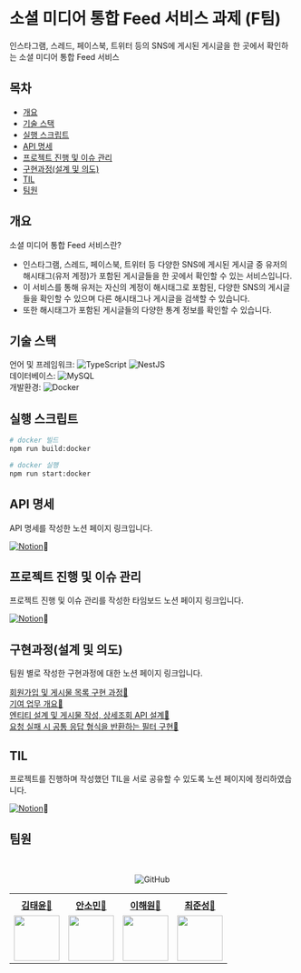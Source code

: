 # 소셜 미디어 통합 Feed 서비스 과제 (F팀)

인스타그램, 스레드, 페이스북, 트위터 등의 SNS에 게시된 게시글을 한 곳에서 확인하는 소셜 미디어 통합 Feed 서비스

## 목차

-   [개요](#개요)
-   [기술 스택](#기술-스택)
-   [실행 스크립트](#실행-스크립트)
-   [API 명세](#api-명세)
-   [프로젝트 진행 및 이슈 관리](#프로젝트-진행-및-이슈-관리)
-   [구현과정(설계 및 의도)](#구현과정설계-및-의도)
-   [TIL](#til)
-   [팀원](#팀원)

## 개요

소셜 미디어 통합 Feed 서비스란?

-   인스타그램, 스레드, 페이스북, 트위터 등 다양한 SNS에 게시된 게시글 중 유저의 해시태그(유저 계정)가 포함된 게시글들을 한 곳에서 확인할 수 있는 서비스입니다.
-   이 서비스를 통해 유저는 자신의 계정이 해시태그로 포함된, 다양한 SNS의 게시글들을 확인할 수 있으며 다른 해시태그나 게시글을 검색할 수 있습니다.
-   또한 해시태그가 포함된 게시글들의 다양한 통계 정보를 확인할 수 있습니다.

## 기술 스택

언어 및 프레임워크: ![TypeScript](https://img.shields.io/badge/typescript-%23007ACC.svg?style=for-the-badge&logo=typescript&logoColor=white) ![NestJS](https://img.shields.io/badge/nestjs-%23E0234E.svg?style=for-the-badge&logo=nestjs&logoColor=white)</br>
데이터베이스: ![MySQL](https://img.shields.io/badge/mysql-%2300f.svg?style=for-the-badge&logo=mysql&logoColor=white)</br>
개발환경: ![Docker](https://img.shields.io/badge/docker-%230db7ed.svg?style=for-the-badge&logo=docker&logoColor=white)</br>

## 실행 스크립트

```bash
# docker 빌드
npm run build:docker

# docker 실행
npm run start:docker
```

## API 명세

API 명세를 작성한 노션 페이지 링크입니다.

[![Notion](https://img.shields.io/badge/Notion-%23000000.svg?style=for-the-badge&logo=notion&logoColor=white)](https://www.notion.so/API-2c91aa8513504173aca4997cc1abcdd2?pvs=4)🔗</br>

## 프로젝트 진행 및 이슈 관리

프로젝트 진행 및 이슈 관리를 작성한 타임보드 노션 페이지 링크입니다.

[![Notion](https://img.shields.io/badge/Notion-%23000000.svg?style=for-the-badge&logo=notion&logoColor=white)](https://www.notion.so/22e476d775c34931905f1155d33945ff?v=4ed5e40b48234a42919d46436dd06c3f&pvs=4)🔗</br>

## 구현과정(설계 및 의도)

팀원 별로 작성한 구현과정에 대한 노션 페이지 링크입니다.

[회원가입 및 게시물 목록 구현 과정🔗](https://www.notion.so/0ebcd353eefc423c8483149aa340786f?pvs=4)</br>
[기여 업무 개요🔗](https://www.notion.so/0a0e96c247e549a29c54c05e19eff271?pvs=4)</br>
[엔티티 설계 및 게시물 작성, 상세조회 API 설계🔗](https://www.notion.so/API-5e41b73a93f44034aca207d46ba97930?pvs=4)</br>
[요청 실패 시 공통 응답 형식을 반환하는 필터 구현🔗](https://www.notion.so/93d83ac32ba649ae9f699bbe99df40bd?pvs=4)</br>

## TIL

프로젝트를 진행하며 작성했던 TIL을 서로 공유할 수 있도록 노션 페이지에 정리하였습니다.

[![Notion](https://img.shields.io/badge/Notion-%23000000.svg?style=for-the-badge&logo=notion&logoColor=white)](https://www.notion.so/ce558ed53c1e46d38f34d66cb0a55087?v=8d07b98179a448ceb5e2e32284ceb906&pvs=4)🔗</br>

## 팀원

<div align="center">

</br>

![GitHub](https://img.shields.io/badge/github-%23121011.svg?style=for-the-badge&logo=github&logoColor=white) </br>

<table>
   <tr>
     <td colspan='4' align="center">
     </td>
   </tr>
   <tr>
    <td align="center"><b><a href="https://github.com/cabbage556">김태윤🔗</a></b></td>
    <td align="center"><b><a href="https://github.com/developersomin">안소민🔗</a></b></td>
    <td align="center"><b><a href="https://github.com/haeseung123">이해원🔗</a></b></td>
    <td align="center"><b><a href="https://github.com/DevJayKR">최준성🔗</a></b></td>
  </tr>
  <tr>
    <td align="center"><a href="https://github.com/cabbage556"><img src="https://avatars.githubusercontent.com/u/56855262?v=4" width="80px" /></a>
    <td align="center"><a href="https://github.com/developersomin"><img src="https://avatars.githubusercontent.com/u/127207131?v=4" width="80px" /></a></td>
    <td align="center"><a href="https://github.com/developersomin"><img src="https://avatars.githubusercontent.com/u/106800437?v=4" width="80px" /></a></td>
    <td align="center"><a href="https://github.com/developersomin"><img src="https://avatars.githubusercontent.com/u/106816875?v=4" width="80px" /></a></td>
  </tr>
</table>

</div>
<br/>
